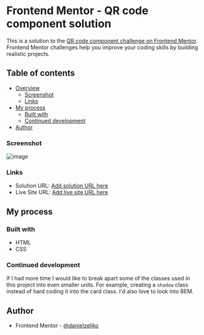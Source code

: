 # Frontend Mentor - QR code component solution

This is a solution to the [QR code component challenge on Frontend Mentor](https://www.frontendmentor.io/challenges/qr-code-component-iux_sIO_H). Frontend Mentor challenges help you improve your coding skills by building realistic projects.

## Table of contents

- [Overview](#overview)
  - [Screenshot](#screenshot)
  - [Links](#links)
- [My process](#my-process)
  - [Built with](#built-with)
  - [Continued development](#continued-development)
- [Author](#author)

### Screenshot

![image](https://github.com/danielzeljko/QR-Code-Component/assets/115326106/f274b458-0925-47ba-81a4-afc177068549)

### Links

- Solution URL: [Add solution URL here](https://your-solution-url.com)
- Live Site URL: [Add live site URL here](https://your-live-site-url.com)

## My process

### Built with

- HTML
- CSS

### Continued development

If I had more time I would like to break apart some of the classes used in this project into even smaller units. For example, creating a `shadow` class instead of hard coding it into the card class. I'd also love to look into BEM.

## Author

- Frontend Mentor - [@danielzeljko](https://www.frontendmentor.io/profile/danielzeljko)
